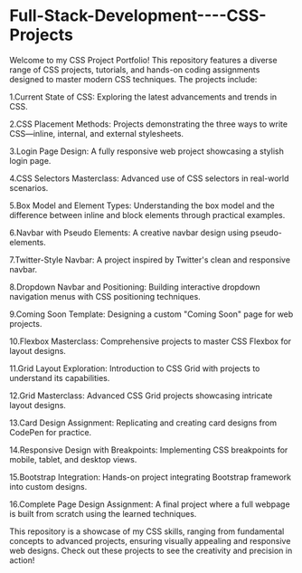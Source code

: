 # Full-Stack-Development----CSS-Projects
Welcome to my CSS Project Portfolio! This repository features a diverse range of CSS projects, tutorials, and hands-on coding assignments designed to master modern CSS techniques. The projects include:

1.Current State of CSS: Exploring the latest advancements and trends in CSS.

2.CSS Placement Methods: Projects demonstrating the three ways to write CSS—inline, internal, and external stylesheets.

3.Login Page Design: A fully responsive web project showcasing a stylish login page.

4.CSS Selectors Masterclass: Advanced use of CSS selectors in real-world scenarios.

5.Box Model and Element Types: Understanding the box model and the difference between inline and block elements through practical examples.

6.Navbar with Pseudo Elements: A creative navbar design using pseudo-elements.

7.Twitter-Style Navbar: A project inspired by Twitter's clean and responsive navbar.

8.Dropdown Navbar and Positioning: Building interactive dropdown navigation menus with CSS positioning techniques.

9.Coming Soon Template: Designing a custom "Coming Soon" page for web projects.

10.Flexbox Masterclass: Comprehensive projects to master CSS Flexbox for layout designs.

11.Grid Layout Exploration: Introduction to CSS Grid with projects to understand its capabilities.

12.Grid Masterclass: Advanced CSS Grid projects showcasing intricate layout designs.

13.Card Design Assignment: Replicating and creating card designs from CodePen for practice.

14.Responsive Design with Breakpoints: Implementing CSS breakpoints for mobile, tablet, and desktop views.

15.Bootstrap Integration: Hands-on project integrating Bootstrap framework into custom designs.

16.Complete Page Design Assignment: A final project where a full webpage is built from scratch using the learned techniques.

This repository is a showcase of my CSS skills, ranging from fundamental concepts to advanced projects, ensuring visually appealing and responsive web designs. Check out these projects to see the creativity and precision in action!
